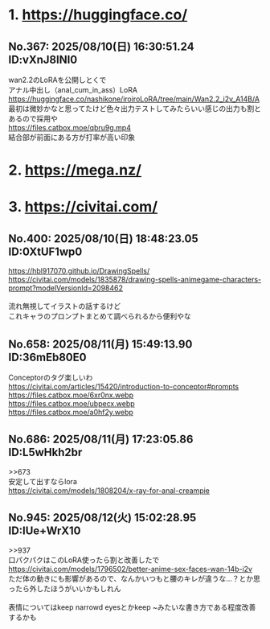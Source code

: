 # 1. https://huggingface.co/
## No.367:	2025/08/10(日) 16:30:51.24 ID:vXnJ8lNI0
 wan2.2のLoRAを公開しとくで <br> アナル中出し（anal_cum_in_ass）LoRA <br> <a href='https://huggingface.co/nashikone/iroiroLoRA/tree/main/Wan2.2_i2v_A14B/A'>https://huggingface.co/nashikone/iroiroLoRA/tree/main/Wan2.2_i2v_A14B/A</a> <br> 最初は微妙かなと思ってたけど色々出力テストしてみたらいい感じの出力も割とあるので採用や <br> <a href='https://files.catbox.moe/qbru9g.mp4'>https://files.catbox.moe/qbru9g.mp4</a> <br> 結合部が前面にある方が打率が高い印象 
<br>

# 2. https://mega.nz/
# 3. https://civitai.com/
## No.400:	2025/08/10(日) 18:48:23.05 ID:0XtUF1wp0
 <a href='https://hbl917070.github.io/DrawingSpells/'>https://hbl917070.github.io/DrawingSpells/</a> <br> <a href='https://civitai.com/models/1835878/drawing-spells-animegame-characters-prompt?modelVersionId=2098462'>https://civitai.com/models/1835878/drawing-spells-animegame-characters-prompt?modelVersionId=2098462</a> <br>  <br> 流れ無視してイラストの話するけど <br> これキャラのプロンプトまとめて調べられるから便利やな 
<br>

## No.658:	2025/08/11(月) 15:49:13.90 ID:36mEb80E0
 Conceptorのタグ楽しいわ <br> <a href='https://civitai.com/articles/15420/introduction-to-conceptor#prompts'>https://civitai.com/articles/15420/introduction-to-conceptor#prompts</a> <br> <a href='https://files.catbox.moe/6xr0nx.webp'>https://files.catbox.moe/6xr0nx.webp</a> <br> <a href='https://files.catbox.moe/ubpecx.webp'>https://files.catbox.moe/ubpecx.webp</a> <br> <a href='https://files.catbox.moe/a0hf2y.webp'>https://files.catbox.moe/a0hf2y.webp</a> 
<br>

## No.686:	2025/08/11(月) 17:23:05.86 ID:L5wHkh2br
 \>\>673 <br> 安定して出すならlora <br> <a href='https://civitai.com/models/1808204/x-ray-for-anal-creampie'>https://civitai.com/models/1808204/x-ray-for-anal-creampie</a> 
<br>

## No.945:	2025/08/12(火) 15:02:28.95 ID:IUe+WrX10
 \>\>937 <br> 口パクパクはこのLoRA使ったら割と改善したで <br> <a href='https://civitai.com/models/1796502/better-anime-sex-faces-wan-14b-i2v'>https://civitai.com/models/1796502/better-anime-sex-faces-wan-14b-i2v</a> <br> ただ体の動きにも影響があるので、なんかいつもと腰のキレが違うな…？とか思ったら外したほうがいいかもしれん <br>  <br> 表情についてはkeep narrowd eyesとかkeep ~みたいな書き方である程度改善するかも 
<br>


